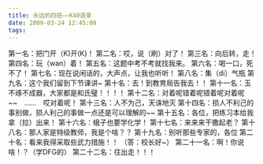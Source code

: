 ```yaml
---
title: 永远的四班——K40语录
date: 2009-03-24 12:45:00
tags:
---
```






第一名：把门开（K)开(K)！ 
第二名：哎，说（刷）对了！ 
第三名：向后转，走！ 
第四名：玩（wan）着！ 
第五名：这题中考不考就找我来。 
第六名：喝一口，死不了！ 
第七名：现在说闲话的，大声点，让我也听听！ 
第八名：集（di）气瓶 
第九名：这个我们留到下节课讲~ 
第十名：去！到教育局告我去！！ 
第十一名：玉不琢不成器，大家都是和氏璧！！！！ 
第十二名：对着呢错着呢错着呢对着呢~~　……　哎对着呢！ 
第十三名：人不为己，天诛地灭 
第十四名：损人不利己的事别做，损人利己的事做一点还是可以理解的~~ 
第十五名：各位，把练习本给我拿（拉）出来！ 
第十六名：蛾子也要学化学！ 
第十七名：来来来干撒起老？ 
第十八名：那人家是特级教师，我是个啥？？ 
第十九名：别听那些专家的，各位 
第二十名：看来我得采取些武力措施！！   （答：校长好~） 
第二十一名：啊！你说啥！？（学DFG的）
第二十二名：往出走！！！ 